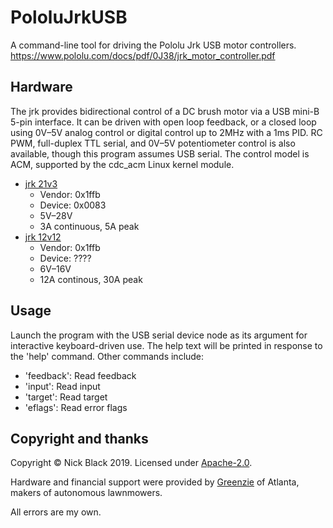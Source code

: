 # PololuJrkUSB

A command-line tool for driving the Pololu Jrk USB motor controllers.
https://www.pololu.com/docs/pdf/0J38/jrk_motor_controller.pdf

## Hardware

The jrk provides bidirectional control of a DC brush motor via a USB mini-B
5-pin interface. It can be driven with open loop feedback, or a closed loop
using 0V–5V analog control or digital control up to 2MHz with a 1ms PID.
RC PWM, full-duplex TTL serial, and 0V–5V potentiometer control is also
available, though this program assumes USB serial. The control model is ACM,
supported by the cdc_acm Linux kernel module.

* [jrk 21v3](https://www.pololu.com/product/1392)
  * Vendor: 0x1ffb
  * Device: 0x0083
  * 5V–28V
  * 3A continuous, 5A peak
* [jrk 12v12](https://www.pololu.com/product/1393)
  * Vendor: 0x1ffb
  * Device: ????
  * 6V–16V
  * 12A continous, 30A peak

## Usage

Launch the program with the USB serial device node as its argument for
interactive keyboard-driven use. The help text will be printed in response to
the 'help' command. Other commands include:

* 'feedback': Read feedback
* 'input': Read input
* 'target': Read target
* 'eflags': Read error flags

## Copyright and thanks

Copyright © Nick Black 2019.
Licensed under [Apache-2.0](https://www.apache.org/licenses/LICENSE-2.0).

Hardware and financial support were provided by
[Greenzie](https://www.greenzie.co/) of Atlanta, makers of autonomous
lawnmowers.

All errors are my own.
